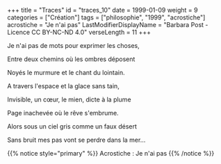 +++
title = "Traces"
id = "traces_10"
date = 1999-01-09
weight = 9
categories = ["Création"]
tags = ["philosophie", "1999", "acrostiche"]
acrostiche = "Je n'ai pas"
LastModifierDisplayName = "Barbara Post - Licence CC BY-NC-ND 4.0"
verseLength = 11
+++

Je n'ai pas de mots pour exprimer les choses,

Entre deux chemins où les ombres déposent

Noyés le murmure et le chant du lointain.

A travers l'espace et la glace sans tain,

Invisible, un cœur, le mien, dicte à la plume

Page inachevée où le rêve s'embrume.

Alors sous un ciel gris comme un faux désert

Sans bruit mes pas vont se perdre dans la mer...

{{% notice style="primary" %}}
Acrostiche : Je n'ai pas
{{% /notice %}}

